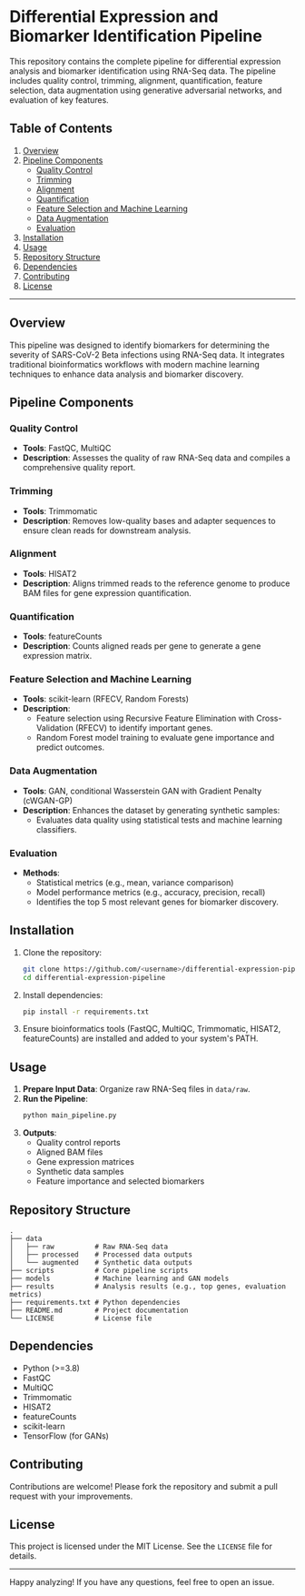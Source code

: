# Differential Expression and Biomarker Identification Pipeline

This repository contains the complete pipeline for differential expression analysis and biomarker identification using RNA-Seq data. The pipeline includes quality control, trimming, alignment, quantification, feature selection, data augmentation using generative adversarial networks, and evaluation of key features.

## Table of Contents

1. [Overview](#overview)
2. [Pipeline Components](#pipeline-components)
   - [Quality Control](#quality-control)
   - [Trimming](#trimming)
   - [Alignment](#alignment)
   - [Quantification](#quantification)
   - [Feature Selection and Machine Learning](#feature-selection-and-machine-learning)
   - [Data Augmentation](#data-augmentation)
   - [Evaluation](#evaluation)
3. [Installation](#installation)
4. [Usage](#usage)
5. [Repository Structure](#repository-structure)
6. [Dependencies](#dependencies)
7. [Contributing](#contributing)
8. [License](#license)

---

## Overview

This pipeline was designed to identify biomarkers for determining the severity of SARS-CoV-2 Beta infections using RNA-Seq data. It integrates traditional bioinformatics workflows with modern machine learning techniques to enhance data analysis and biomarker discovery.

## Pipeline Components

### Quality Control

- **Tools**: FastQC, MultiQC
- **Description**: Assesses the quality of raw RNA-Seq data and compiles a comprehensive quality report.

### Trimming

- **Tools**: Trimmomatic
- **Description**: Removes low-quality bases and adapter sequences to ensure clean reads for downstream analysis.

### Alignment

- **Tools**: HISAT2
- **Description**: Aligns trimmed reads to the reference genome to produce BAM files for gene expression quantification.

### Quantification

- **Tools**: featureCounts
- **Description**: Counts aligned reads per gene to generate a gene expression matrix.

### Feature Selection and Machine Learning

- **Tools**: scikit-learn (RFECV, Random Forests)
- **Description**:
  - Feature selection using Recursive Feature Elimination with Cross-Validation (RFECV) to identify important genes.
  - Random Forest model training to evaluate gene importance and predict outcomes.

### Data Augmentation

- **Tools**: GAN, conditional Wasserstein GAN with Gradient Penalty (cWGAN-GP)
- **Description**: Enhances the dataset by generating synthetic samples:
  - Evaluates data quality using statistical tests and machine learning classifiers.

### Evaluation

- **Methods**:
  - Statistical metrics (e.g., mean, variance comparison)
  - Model performance metrics (e.g., accuracy, precision, recall)
  - Identifies the top 5 most relevant genes for biomarker discovery.

## Installation

1. Clone the repository:

   ```bash
   git clone https://github.com/<username>/differential-expression-pipeline.git
   cd differential-expression-pipeline
   ```

2. Install dependencies:

   ```bash
   pip install -r requirements.txt
   ```

3. Ensure bioinformatics tools (FastQC, MultiQC, Trimmomatic, HISAT2, featureCounts) are installed and added to your system's PATH.

## Usage

1. **Prepare Input Data**: Organize raw RNA-Seq files in `data/raw`.
2. **Run the Pipeline**:
   ```bash
   python main_pipeline.py
   ```
3. **Outputs**:
   - Quality control reports
   - Aligned BAM files
   - Gene expression matrices
   - Synthetic data samples
   - Feature importance and selected biomarkers

## Repository Structure

```
.
├── data
│   ├── raw          # Raw RNA-Seq data
│   ├── processed    # Processed data outputs
│   └── augmented    # Synthetic data outputs
├── scripts          # Core pipeline scripts
├── models           # Machine learning and GAN models
├── results          # Analysis results (e.g., top genes, evaluation metrics)
├── requirements.txt # Python dependencies
├── README.md        # Project documentation
└── LICENSE          # License file
```

## Dependencies

- Python (>=3.8)
- FastQC
- MultiQC
- Trimmomatic
- HISAT2
- featureCounts
- scikit-learn
- TensorFlow (for GANs)

## Contributing

Contributions are welcome! Please fork the repository and submit a pull request with your improvements.

## License

This project is licensed under the MIT License. See the `LICENSE` file for details.

---

Happy analyzing! If you have any questions, feel free to open an issue.


